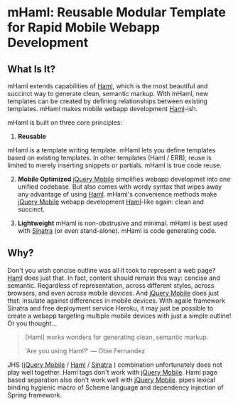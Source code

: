 mHaml: Reusable Modular Template for Rapid Mobile Webapp Development
====================================================================

## What Is It?
mHaml extends capabilities of [Haml](http://haml.info/), which is the most beautiful and succinct way to generate clean, semantic markup.  With mHaml, new templates can be created by defining relationships between existing templates.  mHaml makes mobile webapp development [Haml](http://haml.info/)-ish.

mHaml is built on three core principles:

1. __Reusable__

mHaml is a template writing template. mHaml lets you define templates based on existing templates. In other templates (Haml / ERB), reuse is limited to merely inserting snippets or partials. mHaml is true code reuse.

2. __Mobile Optimized__
[jQuery Mobile](http://jquerymobile.com/) simplifies webapp developmet into one unified codebase. But also comes with wordy syntax that wipes away any advantage of using [Haml](http://haml.info/). mHaml's convenience methods make [jQuery Mobile](http://jquerymobile.com/) webapp development [Haml](http://haml.info/)-like again: clean and succinct.

3. __Lightweight__
mHaml is non-obstrusive and minimal. mHaml is best used with [Sinatra](http://www.sinatrarb.com/intro) (or even stand-alone). mHaml is code generating code.


## Why?
Don't you wish concise outline was all it took to represent a web page? [Haml](http://haml.info/) does just that. In fact, content should remain this way: concise and semantic. Regardless of representation, across different styles, across browsers, and even across mobile devices. And [jQuery Mobile](http://jquerymobile.com/) does just that: insulate against differences in mobile devices. With agaile framework Sinatra and free deployment service Heroku, it may just be possible to create a webapp targeting multiple mobile devices with just a simple outline! Or you thought...

> [Haml] works wonders for generating clean, semantic markup.
>
> 'Are you using Haml?' — Obie Fernandez

JHS ([jQuery Mobile](http://jquerymobile.com) / [Haml](http://haml.info/) / [Sinatra](http://www.sinatrarb.com/intro) ) combination unfortunately does not play well together. Haml tags don't work with [jQuery Mobile](http://jquerymobile.com/). Haml page based separation also don't work well with [jQuery Mobile](http://jquerymobile.com/). pipes lexical binding hygienic macro of Scheme language and dependency injection of Spring framework.

